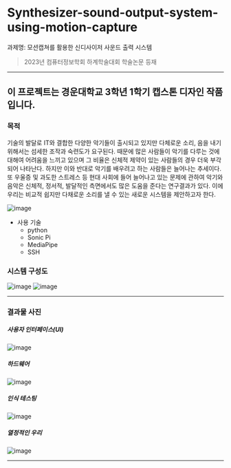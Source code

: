 # Synthesizer-sound-output-system-using-motion-capture
과제명: 모션캡쳐를 활용한 신디사이저 사운드 출력 시스템
> 2023년 컴퓨터정보학회 하계학술대회 학술논문 등재

* * *

## 이 프로젝트는 경운대학교 3학년 1학기 캡스톤 디자인 작품입니다.

### 목적
기술의 발달로 IT와 결합한 다양한 악기들이 출시되고 있지만 다체로운 소리, 음을 내기 위해서는 섬세한 조작과 숙련도가 요구된다. 때문에 많은 사람들이 악기를 다루는 것에 대해여 어려움을 느끼고 있으며 그 비율은 신체적 제약이 있는 사람들의 경우 더욱 부각되어 나타난다. 하지만 이와 반대로 악기를 배우려고 하는 사람들은 늘어나는 추세이다. 또 우울증 및 과도한 스트레스 등 현대 사회에 들어 늘어나고 있는 문제에 관하여 악기와 음악은 신체적, 정서적, 발달적인 측면에서도 많은 도움을 준다는 연구결과가 있다. 이에 우리는 비교적 쉽지만 다채로운 소리를 낼 수 있는 새로운 시스템을 제안하고자 한다.

![image](https://github.com/sckdrms/study/assets/56631950/ab72f40a-bd09-43f4-b4d2-17db072a6b17)

* 사용 기술
  - python
  - Sonic Pi
  - MediaPipe
  - SSH

### 시스템 구성도
![image](https://github.com/sckdrms/study/assets/56631950/40ab31f5-80c3-4b1e-ac50-11458fe201d7)
![image](https://github.com/sckdrms/study/assets/56631950/70478dd6-115f-47c6-b706-322a7d51d7b4)

* * *

### 결과물 사진
##### 사용자 인터페이스(UI)
![image](https://github.com/sckdrms/study/assets/56631950/1db5ca0f-c78a-4ae5-a726-cf856457a96d)

##### 하드웨어
![image](https://github.com/sckdrms/study/assets/56631950/5e82f3d0-a6ea-4c3c-a755-12865598bf47)

##### 인식 테스팅
![image](https://github.com/sckdrms/Synthesizer-sound-output-system-using-motion-capture/assets/56631950/4afed4dc-e054-4e90-814c-d2ec03ad7065)

##### 열정적인 우리
![image](https://github.com/sckdrms/study/assets/56631950/47b2d86d-7612-4f7a-8100-6c0178836185)

* * *

